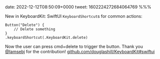 date: 2022-12-12T08:50:09+0000
tweet: 1602224272684064769
%%%

New in KeyboardKit: SwiftUI `KeyboardShortcut`s for common actions:

    Button("Delete") {
        // Delete something
    }
    .keyboardShortcut(.KeyboardKit.delete)

Now the user can press cmd+delete to trigger the button. Thank you [@Iamsebj](https://twitter.com/Iamsebj) for the contribution! [github.com/douglashill/KeyboardKit#swiftui](https://github.com/douglashill/KeyboardKit#swiftui)
